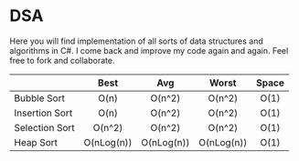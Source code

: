 # DSA
Here you will find implementation of all sorts of data structures and algorithms in C#. I come back and improve my code again and again. Feel free to fork and collaborate.

|                 | Best       | Avg        | Worst      | Space   |
| ----------------|:----------:|:----------:|:----------:|:-------:|
| Bubble Sort     | O(n)       | O(n^2)     | O(n^2)     | O(1)    |
| Insertion Sort  | O(n)       | O(n^2)     | O(n^2)     | O(1)    |
| Selection Sort  | O(n^2)     | O(n^2)     | O(n^2)     | O(1)    |
| Heap Sort       | O(nLog(n)) | O(nLog(n)) | O(nLog(n)) | O(1)    |

